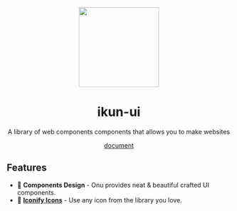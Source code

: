 <p align="center">
  <img src="https://github.com/liuseen-l/nova-design/tree/main/docs/public/logo.svg" width="180" height="180"/>
</p>
<h1 align="center">
ikun-ui
</h1>
<p align="center">
  A library of web components components that allows you to make websites
</p>
<p align="center">
<a href="https://ikun-ui.netlify.app" target="_blank">document</a>
</p>

## Features

- 🎤 **Components Design** - Onu provides neat & beautiful crafted UI components.
- 💃 **[Iconify Icons](https://icones.js.org/)** - Use any icon from the library you love.

